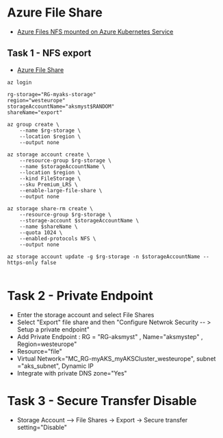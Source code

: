 # Azure File Share

- [Azure Files NFS mounted on Azure Kubernetes Service](https://blog.nillsf.com/index.php/2021/01/11/azure-files-nfs-mounted-on-azure-kubernetes-service/)

## Task 1 - NFS export

- [Azure File Share](https://learn.microsoft.com/en-us/azure/storage/files/storage-files-quick-create-use-linux)


```
az login

rg-storage="RG-myaks-storage"
region="westeurope"
storageAccountName="aksmyst$RANDOM"
shareName="export"

az group create \
    --name $rg-storage \
    --location $region \
    --output none
    
az storage account create \
    --resource-group $rg-storage \
    --name $storageAccountName \
    --location $region \
    --kind FileStorage \
    --sku Premium_LRS \
    --enable-large-file-share \
    --output none
    
az storage share-rm create \
    --resource-group $rg-storage \
    --storage-account $storageAccountName \
    --name $shareName \
    --quota 1024 \
    --enabled-protocols NFS \
    --output none
    
az storage account update -g $rg-storage -n $storageAccountName --https-only false
```
 
 
```

```
 
 # Task 2 - Private Endpoint
 
 - Enter the storage account and select File Shares
 - Select "Export" file share and then "Configure Netwrok Security -- > Setup a private endpoint"
 - Add Private Endpoint : RG = "RG-aksmyst" , Name="aksmystep" , Region=westeurope"
 - Resource="file"
 - Virtual Network="MC_RG-myAKS_myAKSCluster_westeurope", subnet ="aks_subnet", Dynamic IP
 - Integrate with private DNS zone="Yes"
 
 # Task 3 - Secure Transfer Disable
 
 - Storage Account --> File Shares -> Export -> Secure transfer setting="Disable"

